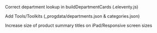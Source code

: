 
Correct department lookup in buildDepartmentCards (.eleventy.js)

Add Tools/Toolkits (_progdata/departments.json & categories.json)

Increase size of product summary titles on iPad/Responsive screen sizes